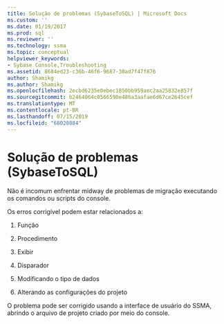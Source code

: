 ```yaml
---
title: Solução de problemas (SybaseToSQL) | Microsoft Docs
ms.custom: ''
ms.date: 01/19/2017
ms.prod: sql
ms.reviewer: ''
ms.technology: ssma
ms.topic: conceptual
helpviewer_keywords:
- Sybase Console,Troubleshooting
ms.assetid: 8684ed23-c36b-46f6-9687-30ad7f47f876
author: Shamikg
ms.author: Shamikg
ms.openlocfilehash: 2ecbd6235e0ebec1850bb959aec2aa25832e857f
ms.sourcegitcommit: b2464064c0566590e486a3aafae6d67ce2645cef
ms.translationtype: MT
ms.contentlocale: pt-BR
ms.lasthandoff: 07/15/2019
ms.locfileid: "68020884"
---
```

# <a name="troubleshooting-sybasetosql"></a>Solução de problemas (SybaseToSQL)
Não é incomum enfrentar midway de problemas de migração executando os comandos ou scripts do console.  
  
Os erros corrigível podem estar relacionados a:  
  
1.  Função  
  
2.  Procedimento  
  
3.  Exibir  
  
4.  Disparador  
  
5.  Modificando o tipo de dados  
  
6.  Alterando as configurações do projeto  
  
O problema pode ser corrigido usando a interface de usuário do SSMA, abrindo o arquivo de projeto criado por meio do console.  
  
